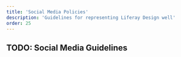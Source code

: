 ```yaml
---
title: 'Social Media Policies'
description: 'Guidelines for representing Liferay Design well'
order: 25
---
```


## TODO: Social Media Guidelines
